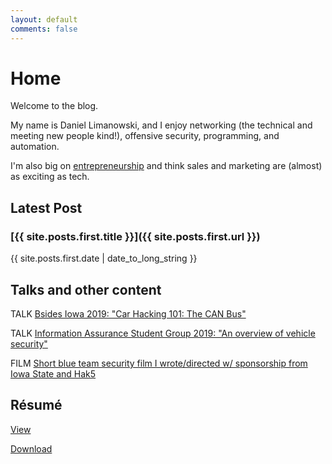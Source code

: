 ```yaml
---
layout: default
comments: false
---
```


# Home

Welcome to the blog.

My name is Daniel Limanowski, and I enjoy networking (the technical and meeting new people kind!), offensive security, programming, and automation.

I'm also big on [entrepreneurship](https://relatrace.com) and think sales and marketing are (almost) as exciting as tech.

## Latest Post

### [{{ site.posts.first.title }}]({{ site.posts.first.url }})
{{ site.posts.first.date | date_to_long_string }}

## Talks and other content
TALK [Bsides Iowa 2019: "Car Hacking 101: The CAN Bus"](https://youtu.be/yZRRwXqvrOg)

TALK [Information Assurance Student Group 2019: "An overview of vehicle security"](https://youtu.be/VKr5BZJ4dpA)

FILM [Short blue team security film I wrote/directed w/ sponsorship from Iowa State and Hak5](https://youtu.be/UZi18g8hH0Q)

## Résumé

[View](https://github.com/b1tst0rm/resume/blob/master/resume.pdf)

[Download](https://github.com/b1tst0rm/resume/raw/master/resume.pdf)
